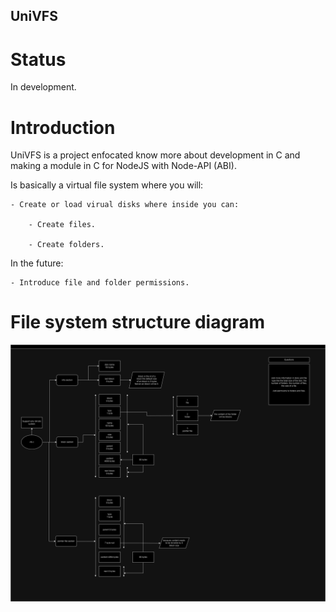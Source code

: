 ## UniVFS
# Status 
In development.

# Introduction
UniVFS is a project enfocated know more about development in C and making a module in C for NodeJS with Node-API (ABI).

Is basically a virtual file system where you will:

    - Create or load virual disks where inside you can:

        - Create files.

        - Create folders.

In the future:

    - Introduce file and folder permissions. 

# File system structure diagram
![image](img/fs.png)
